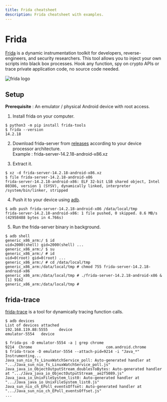```yaml
---
title: Frida cheatsheet
description: Frida cheatsheet with examples.
---
```


# Frida

[Frida](https://frida.re/) is a dynamic instrumentation toolkit for developers, reverse-engineers, and security researchers.
This tool allows you to inject your own scripts into black box processes. Hook any function, spy on crypto APIs or trace private application code, no source code needed.

![frida logo](https://frida.re/img/logotype.svg)

## Setup

**Prerequisite** : An emulator / physical Android device with root access.

1. Install frida on your computer.

```shell
$ python3 -m pip install frida-tools
$ frida --version
14.2.18
```

2. Download frida-server from [releases](https://github.com/frida/frida/releases) according to your device processor architecture.<br>
Example : frida-server-14.2.18-android-x86.xz

3. Extract it.

```shell
$ xz -d frida-server-14.2.18-android-x86.xz
$ file frida-server-14.2.18-android-x86
frida-server-14.2.18-android-x86: ELF 32-bit LSB shared object, Intel 80386, version 1 (SYSV), dynamically linked, interpreter /system/bin/linker, stripped
```

4. Push it to your device using [adb](https://developer.android.com/studio/command-line/adb).

```shell
$ adb push frida-server-14.2.18-android-x86 /data/local/tmp
frida-server-14.2.18-android-x86: 1 file pushed, 0 skipped. 8.6 MB/s (42958488 bytes in 4.766s)
```

5. Run the frida-server binary in background.

```
$ adb shell
generic_x86_arm:/ $ id
uid=2000(shell) gid=2000(shell) ...
generic_x86_arm:/ $ su
generic_x86_arm:/ # id
uid=0(root) gid=0(root) ...
generic_x86_arm:/ # cd /data/local/tmp
generic_x86_arm:/data/local/tmp # chmod 755 frida-server-14.2.18-android-x86
generic_x86_arm:/data/local/tmp # ./frida-server-14.2.18-android-x86 &
[1] 9162
generic_x86_arm:/data/local/tmp #
```

## frida-trace

[frida-trace](https://frida.re/docs/frida-trace/) is a tool for dynamically tracing function calls. 

```shell
$ adb devices
List of devices attached
192.168.119.88:5555     device
emulator-5554   device

$ frida-ps -D emulator-5554 -a | grep chrome
9214  Chrome                                 com.android.chrome
$ frida-trace -D emulator-5554 --attach-pid=9214 -i "Java_*"
Instrumenting...
Java_sun_nio_fs_LinuxWatchService_poll: Auto-generated handler at ".../Java_sun_nio_fs_LinuxWatchService_poll.js"
Java_java_io_ObjectOutputStream_doublesToBytes: Auto-generated handler at ".../Java_java_io_ObjectOutputStream__ae2f5089.js"
Java_java_io_UnixFileSystem_list0: Auto-generated handler at ".../Java_java_io_UnixFileSystem_list0.js"
Java_sun_nio_ch_EPoll_eventsOffset: Auto-generated handler at ".../Java_sun_nio_ch_EPoll_eventsOffset.js"
...
```